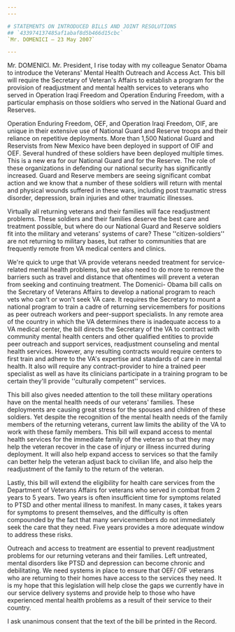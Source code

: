 ```yaml
---
---

# STATEMENTS ON INTRODUCED BILLS AND JOINT RESOLUTIONS
## `433974137485af1abaf8d5b466d15cbc`
`Mr. DOMENICI — 23 May 2007`

---
```



Mr. DOMENICI. Mr. President, I rise today with my colleague Senator 
Obama to introduce the Veterans' Mental Health Outreach and Access Act. 
This bill will require the Secretary of Veteran's Affairs to establish 
a program for the provision of readjustment and mental health services 
to veterans who served in Operation Iraqi Freedom and Operation 
Enduring Freedom, with a particular emphasis on those soldiers who 
served in the National Guard and Reserves.

Operation Enduring Freedom, OEF, and Operation Iraqi Freedom, OIF, 
are unique in their extensive use of National Guard and Reserve troops 
and their reliance on repetitive deployments. More than 1,500 National 
Guard and Reservists from New Mexico have been deployed in support of 
OIF and OEF. Several hundred of these soldiers have been deployed 
multiple times. This is a new era for our National Guard and for the 
Reserve. The role of these organizations in defending our national 
security has significantly increased. Guard and Reserve members are 
seeing significant combat action and we know that a number of these 
soldiers will return with mental and physical wounds suffered in these 
wars, including post traumatic stress disorder, depression, brain 
injuries and other traumatic illnesses.

Virtually all returning veterans and their families will face 
readjustment problems. These soldiers and their families deserve the 
best care and treatment possible, but where do our National Guard and 
Reserve soldiers fit into the military and veterans' systems of care? 
These ''citizen-soldiers'' are not returning to military bases, but 
rather to communities that are frequently remote from VA medical 
centers and clinics.

We're quick to urge that VA provide veterans needed treatment for 
service-related mental health problems, but we also need to do more to 
remove the barriers such as travel and distance that oftentimes will 
prevent a veteran from seeking and continuing treatment. The Domenici-
Obama bill calls on the Secretary of Veterans Affairs to develop a 
national program to reach vets who can't or won't seek VA care. It 
requires the Secretary to mount a national program to train a cadre of 
returning servicemembers for positions as peer outreach workers and 
peer-support specialists. In any remote area of the country in which 
the VA determines there is inadequate access to a VA medical center, 
the bill directs the Secretary of the VA to contract with community 
mental health centers and other qualified entities to provide peer 
outreach and support services, readjustment counseling and mental 
health services. However, any resulting contracts would require centers 
to first train and adhere to the VA's expertise and standards of care 
in mental health. It also will require any contract-provider to hire a 
trained peer specialist as well as have its clinicians participate in a 
training program to be certain they'll provide ''culturally competent'' 
services.

This bill also gives needed attention to the toll these military 
operations have on the mental health needs of our veterans' families. 
These deployments are causing great stress for the spouses and children 
of these soldiers. Yet despite the recognition of the mental health 
needs of the family members of the returning veterans, current law 
limits the ability of the VA to work with these family members. This 
bill will expand access to mental health services for the immediate 
family of the veteran so that they may help the veteran recover in the 
case of injury or illness incurred during deployment. It will also help 
expand access to services so that the family can better help the 
veteran adjust back to civilian life, and also help the readjustment of 
the family to the return of the veteran.

Lastly, this bill will extend the eligibility for health care 
services from the Department of Veterans Affairs for veterans who 
served in combat from 2 years to 5 years. Two years is often 
insufficient time for symptoms related to PTSD and other mental illness 
to manifest. In many cases, it takes years for symptoms to present 
themselves, and the difficulty is often compounded by the fact that 
many servicemembers do not immediately seek the care that they need. 
Five years provides a more adequate window to address these risks.

Outreach and access to treatment are essential to prevent 
readjustment problems for our returning veterans and their families. 
Left untreated, mental disorders like PTSD and depression can become 
chronic and debilitating. We need systems in place to ensure that OEF/
OIF veterans who are returning to their homes have access to the 
services they need. It is my hope that this legislation will help close 
the gaps we currently have in our service delivery systems and provide 
help to those who have experienced mental health problems as a result 
of their service to their country.

I ask unanimous consent that the text of the bill be printed in the 
Record.